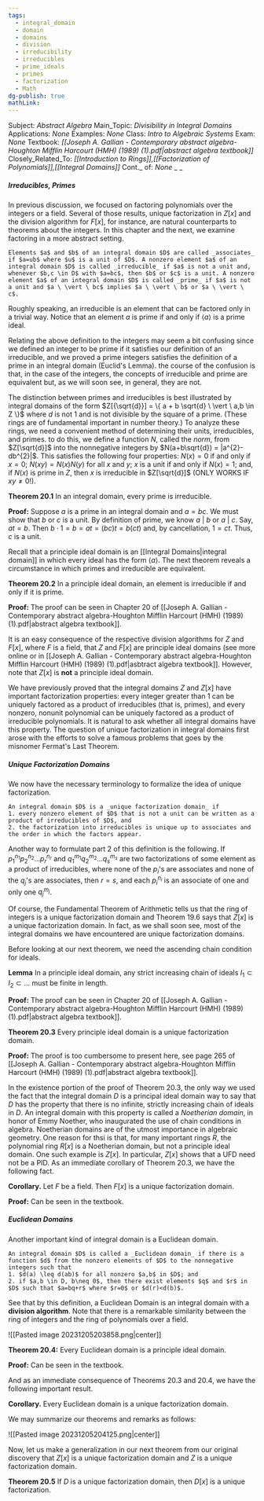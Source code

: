 ```yaml
---
tags:
  - integral_domain
  - domain
  - domains
  - division
  - irreducibility
  - irreducibles
  - prime_ideals
  - primes
  - factorization
  - Math
dg-publish: true
mathLink:
---
```

Subject: _Abstract Algebra_
Main\_Topic: _Divisibility in Integral Domains_
Applications: _None_
Examples: _None_
Class: _Intro to Algebraic Systems_
Exam: _None_
Textbook: _[[Joseph A. Gallian - Contemporary abstract algebra-Houghton Mifflin Harcourt (HMH) (1989) (1).pdf|abstract algebra textbook]]_
Closely\_Related\_To: _[[Introduction to Rings]],[[Factorization of Polynomials]],[[Integral Domains]]_
Cont.\_ of: _None_ 
_
_

##### Irreducibles, Primes 
In previous discussion, we focused on factoring polynomials over the integers or a field. Several of those results, unique factorization in $Z[x]$ and the division algorithm for $F[x]$, for instance, are natural counterparts to theorems about the integers. In this chapter and the next, we examine factoring in a more abstract setting. 

```ad-Definition
Elements $a$ and $b$ of an integral domain $D$ are called _associates_ if $a=ub$ where $u$ is a unit of $D$. A nonzero element $a$ of an integral domain $D$ is called _irreducible_ if $a$ is not a unit and, whenever $b,c \in D$ with $a=bc$, then $b$ or $c$ is a unit. A nonzero element $a$ of an integral domain $D$ is called _prime_ if $a$ is not a unit and $a \ \vert \ bc$ implies $a \ \vert \ b$ or $a \ \vert \ c$. 
```

Roughly speaking, an irreducible is an element that can be factored only in a trivial way. Notice that an element $a$ is prime if and only if $\left<a \right>$ is a prime ideal. 

Relating the above definition to the integers may seem a bit confusing since we defined an integer to be prime if it satisfies our definition of an irreducible, and we proved a prime integers satisfies the definition of a prime in an integral domain (Euclid's Lemma). the course of the confusion is that, in the case of the integers, the concepts of irreducible and prime are equivalent but, as we will soon see, in general, they are not. 

The distinction between primes and irreducibles is best illustrated by integral domains of the form $Z[{\sqrt{d}}] = \{ a + b \sqrt{d} \ \vert \ a,b \in Z \}$ where $d$ is not $1$ and is not divisible by the square of a prime. (These rings are of fundamental important in number theory.) To analyze these rings, we need a convenient method of determining their units, irreducibles, and primes. to do this, we define a function $N$, called the _norm_, from $Z[\sqrt{d}]$ into the nonnegative integers by $N(a+b\sqrt{d}) = |a^{2}-db^{2}|$. This satisfies the following four properties: $N(x) = 0$ if and only if $x=0$; $N(xy)=N(x)N(y)$ for all $x$ and $y$; $x$ is a unit if and only if $N(x)=1$; and, if $N(x)$ is prime in $Z$, then $x$ is irreducible in $Z[\sqrt{d}]$ (ONLY WORKS IF $xy \neq 0$!). 

**Theorem 20.1**  In an integral domain, every prime is irreducible.

**Proof:**  Suppose $a$ is a prime in an integral domain and $a=bc$. We must show that $b$ or $c$ is a unit. By definition of prime, we know $a \ \vert \ b$ or $a \ \vert \ c$. Say, $at=b$. Then $b \cdot 1 = b = at = (bc)t = b(ct)$ and, by cancellation, $1=ct$. Thus, $c$ is a unit. 

Recall that a principle ideal domain is an [[Integral Domains|integral domain]] in which every ideal has the form $\left<a \right>$. The next theorem reveals a circumstance in which primes and irreducible are equivalent.

**Theorem 20.2**  In a principle ideal domain, an element is irreducible if and only if it is prime. 

**Proof:**  The proof can be seen in Chapter 20 of [[Joseph A. Gallian - Contemporary abstract algebra-Houghton Mifflin Harcourt (HMH) (1989) (1).pdf|abstract algebra textbook]].

It is an easy consequence of the respective division algorithms for $Z$ and $F[x]$, where $F$ is a field, that $Z$ and $F[x]$ are principle ideal domains (see more online or in [[Joseph A. Gallian - Contemporary abstract algebra-Houghton Mifflin Harcourt (HMH) (1989) (1).pdf|asbtract algebra textbook]]. However, note that $Z[x]$ is **not** a principle ideal domain. 

We have previously proved that the integral domains $Z$ and $Z[x]$ have important factorization properties: every integer greater than $1$ can be uniquely factored as a product of irreducibles (that is, primes), and every nonzero, nonunit polynomial can be uniquely factored as a product of irreducible polynomials. It is natural to ask whether all integral domains have this property. The question of unique factorization in integral domains first arose with the efforts to solve a famous problems that goes by the misnomer Fermat's Last Theorem. 

##### Unique Factorization Domains 
We now have the necessary terminology to formalize the idea of unique factorization. 

```ad-Definition
An integral domain $D$ is a _unique factorization domain_ if 
1. every nonzero element of $D$ that is not a unit can be written as a product of irreducibles of $D$, and 
2. the factorization into irreducibles is unique up to associates and the order in which the factors appear. 
```

Another way to formulate part 2 of this definition is the following. If $p_{1}^{n_{1}}p_{2}^{n_{2}}\ldots p_{r}^{n_{r}}$ and $q_{1}^{m_{1}}q_{2}^{m_{2}}\ldots q_{s}^{m_{s}}$ are two factorizations of some element as a product of irreducibles, where none of the $p_{i}$'s are associates and none of the $q_{j}$'s are associates, then $r=s$, and each $p_{i}^{n_{i}}$ is an associate of one and only one $q_{j}^{m_{j}}$. 

Of course, the Fundamental Theorem of Arithmetic tells us that the ring of integers is a unique factorization domain and Theorem 19.6 says that $Z[x]$ is a unique factorization domain. In fact, as we shall soon see, most of the integral domains we have encountered are unique factorization domains.

Before looking at our next theorem, we need the ascending chain condition for ideals.

**Lemma**   In a principle ideal domain, any strict increasing chain of ideals $I_{1} \subset I_{2} \subset \ldots$ must be finite in length.

**Proof:**  The proof can be seen in Chapter 20 of [[Joseph A. Gallian - Contemporary abstract algebra-Houghton Mifflin Harcourt (HMH) (1989) (1).pdf|abstract algebra textbook]]. 

**Theorem 20.3**  Every principle ideal domain is a unique factorization domain.

**Proof:**  The proof is too cumbersome to present here, see page 265 of [[Joseph A. Gallian - Contemporary abstract algebra-Houghton Mifflin Harcourt (HMH) (1989) (1).pdf|abstract algebra textbook]]. 

In the existence portion of the proof of Theorem 20.3, the only way we used the fact that the integral domain $D$ is a principal ideal domain way to say that $D$ has the property that there is no infinite, strictly increasing chain of ideals in $D$. An integral domain with this property is called a _Noetherian domain_, in honor of Emmy Noether, who inaugurated the use of chain conditions in algebra. Noetherian domains are of the utmost importance in algebraic geometry. One reason for thsi is that, for many important rings $R$, the polynomial ring $R[x]$ is a Noetherian domain, but not a principle ideal domain. One such example is $Z[x]$. In particular, $Z[x]$ shows that a UFD need not be a PID. As an immediate corollary of Theorem 20.3, we have the following fact. 

**Corollary.**  Let $F$ be a field. Then $F[x]$ is a unique factorization domain.

**Proof:**  Can be seen in the textbook. 

##### Euclidean Domains
Another important kind of integral domain is a Euclidean domain.

```ad-Definition
An integral domain $D$ is called a _Euclidean domain_ if there is a function $d$ from the nonzero elements of $D$ to the nonnegative integers such that 
1. $d(a) \leq d(ab)$ for all nonzero $a,b$ in $D$; and 
2. if $a,b \in D, b\neq 0$, then there exist elements $q$ and $r$ in $D$ such that $a=bq+r$ where $r=0$ or $d(r)<d(b)$.
```

See that by this definition, a Euclidean Domain is an integral domain with a **division algorithm**. Note that there is a remarkable similarity between the ring of integers and the ring of polynomials over a field.

![[Pasted image 20231205203858.png|center]]


**Theorem 20.4:**  Every Euclidean domain is a principle ideal domain.

**Proof:**  Can be seen in the textbook. 


And as an immediate consequence of Theorems 20.3 and 20.4, we have the following important result.

**Corollary.**  Every Euclidean domain is a unique factorization domain. 

We may summarize our theorems and remarks as follows: 

![[Pasted image 20231205204125.png|center]]

Now, let us make a generalization in our next theorem from our original discovery that $Z[x]$ is a unique factorization domain and $Z$ is a unique factorization domain.

**Theorem 20.5**  If $D$ is a unique factorization domain, then $D[x]$ is a unique factorization. 

